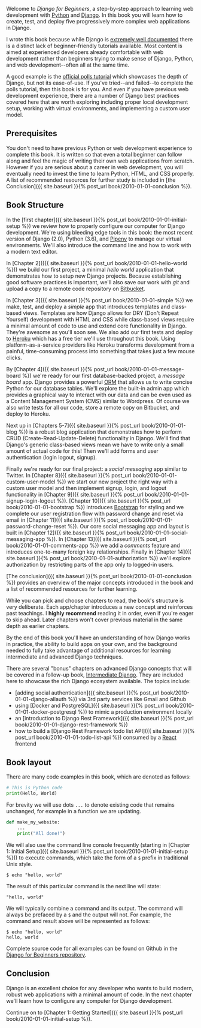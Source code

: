 Welcome to _Django for Beginners_, a step-by-step approach to learning web development with [Python](https://www.python.org/) and [Django](https://djangoproject.com). In this book you will learn how to create, test, and deploy five progressively more complex web applications in Django.

I wrote this book because while Django is [extremely well documented](https://docs.djangoproject.com/en/2.0/) there is a distinct lack of beginner-friendly tutorials available. Most content is aimed at experienced developers already comfortable with web development rather than beginners trying to make sense of Django, Python, and web development--often all at the same time.

A good example is the [official polls tutorial](https://docs.djangoproject.com/en/2.0/intro/tutorial01/) which showcases the depth of Django, but not its ease-of-use. If you've tried--and failed--to complete the polls tutorial, then this book is for you. And even if you have previous web development experience, there are a number of Django best practices covered here that are worth exploring including proper local development setup, working with virtual environments, and implementing a custom user model.

## Prerequisites

You don't need to have previous Python or web development experience to complete this book. It is written so that even a total beginner can follow along and feel the magic of writing their own web applications from scratch. However if you are serious about a career in web development, you will eventually need to invest the time to learn Python, HTML, and CSS properly. A list of recommended resources for further study is included in [the Conclusion]({{ site.baseurl }}{% post_url book/2010-01-01-conclusion %}).

## Book Structure

In the [first chapter]({{ site.baseurl }}{% post_url book/2010-01-01-initial-setup %}) we review how to properly configure our computer for Django development. We're using bleeding edge tools in this book: the most recent version of Django (2.0), Python (3.6), and [Pipenv](https://docs.pipenv.org/) to manage our virtual environments. We'll also introduce the command line and how to work with a modern text editor.

In [Chapter 2](({{ site.baseurl }}{% post_url book/2010-01-01-hello-world %})) we build our first project, a minimal _hello world_ application that demonstrates how to setup new Django projects. Because establishing good software practices is important, we'll also save our work with _git_ and upload a copy to a remote code repository on [Bitbucket](https://bitbucket.org/product).

In [Chapter 3]({{ site.baseurl }}{% post_url book/2010-01-01-simple %}) we make, test, and deploy a _simple_ app that introduces templates and class-based views. Templates are how Django allows for DRY (Don't Repeat Yourself) development with HTML and CSS while class-based views require a minimal amount of code to use and extend core functionality in Django. They're awesome as you'll soon see. We also add our first tests and deploy to [Heroku](https://www.heroku.com/) which has a free tier we'll use throughout this book. Using platform-as-a-service providers like Heroku transforms development from a painful, time-consuming process into something that takes just a few mouse clicks.

By [Chapter 4]({{ site.baseurl }}{% post_url book/2010-01-01-message-board %}) we're ready for our first database-backed project, a _message board_ app. Django provides a powerful [ORM](https://en.wikipedia.org/wiki/Object-relational_mapping) that allows us to write concise Python for our database tables. We'll explore the built-in admin app which provides a graphical way to interact with our data and can be even used as a Content Management System (CMS) similar to Wordpress. Of course we also write tests for all our code, store a remote copy on Bitbucket, and deploy to Heroku.

Next up in [Chapters 5-7]({{ site.baseurl }}{% post_url book/2010-01-01-blog %}) is a robust blog application that demonstrates how to perform CRUD (Create-Read-Update-Delete) functionality in Django. We'll find that Django's generic class-based views mean we have to write only a small amount of actual code for this! Then we'll add forms and user authentication (login logout, signup).

Finally we're ready for our final project: a _social messaging_ app similar to Twitter. In [Chapter 8]({{ site.baseurl }}{% post_url book/2010-01-01-custom-user-model %}) we start our new project the right way with a custom user model and then implement signup, login, and logout functionality in [Chapter 9]({{ site.baseurl }}{% post_url book/2010-01-01-signup-login-logout %}). [Chapter 10]({{ site.baseurl }}{% post_url book/2010-01-01-bootstrap %}) introduces [Bootstrap](https://getbootstrap.com/) for styling and we complete our user registration flow with password change and reset via email in [Chapter 11]({{ site.baseurl }}{% post_url book/2010-01-01-password-change-reset %}). Our core social messaging app and layout is built in [Chapter 12]({{ site.baseurl }}{% post_url book/2010-01-01-social-messaging-app %}). In [Chapter 13]({{ site.baseurl }}{% post_url book/2010-01-01-comments-app %}) we add a _comments_ feature and introduces one-to-many foreign key relationships. Finally in [Chapter 14]({{ site.baseurl }}{% post_url book/2010-01-01-authorization %}) we'll explore authorization by restricting parts of the app only to logged-in users.

[The conclusion]({{ site.baseurl }}{% post_url book/2010-01-01-conclusion %}) provides an overview of the major concepts introduced in the book and a list of recommended resources for further learning.

While you can pick and choose chapters to read, the book's structure is very deliberate. Each app/chapter introduces a new concept and reinforces past teachings. I **highly recommend** reading it in order, even if you're eager to skip ahead. Later chapters won't cover previous material in the same depth as earlier chapters.

By the end of this book you'll have an understanding of how Django works in practice, the ability to build apps on your own, and the background needed to fully take advantage of additional resources for learning intermediate and advanced Django techniques.

There are several "bonus" chapters on advanced Django concepts that will be covered in a follow-up book, <a href="http://intermediatedjango.com/" target="\_blank">Intermediate Django</a>. They are included here to showcase the rich Django ecosystem available. The topics include:

* [adding social authentication]({{ site.baseurl }}{% post_url book/2010-01-01-django-allauth %}) via 3rd party services like Gmail and Github
* using [Docker and PostgreSQL]({{ site.baseurl }}{% post_url book/2010-01-01-docker-postgresql %}) to mimic a production environment locally
* an [introduction to Django Rest Framework]({{ site.baseurl }}{% post_url book/2010-01-01-django-rest-framework %})
* how to build a [Django Rest Framework todo list API]({{ site.baseurl }}{% post_url book/2010-01-01-todo-list-api %}) consumed by a [React](https://reactjs.org/) frontend

## Book layout

There are many code examples in this book, which are denoted as follows:

```python
# This is Python code
print(Hello, World)
```

For brevity we will use dots `...` to denote existing code that remains unchanged, for example in a function we are updating.

```python
def make_my_website:
    ...
    print("All done!")
```

We will also use the command line console frequently (starting in [Chapter 1: Initial Setup]({{ site.baseurl }}{% post_url book/2010-01-01-initial-setup %})) to execute commands, which take the form of a `$` prefix in traditional Unix style.

```
$ echo "hello, world"
```

The result of this particular command is the next line will state:

```
"hello, world"
```

We will typically combine a command and its output. The command will always be prefaced by a `$` and the output will not. For example, the command and result above will be represented as follows:

```
$ echo "hello, world"
hello, world
```

Complete source code for all examples can be found on Github in the [Django for Beginners repository](https://github.com/wsvincent/djangoforbeginners).

## Conclusion

Django is an excellent choice for any developer who wants to build modern, robust web applications with a minimal amount of code. In the next chapter we'll learn how to configure any computer for Django development.

Continue on to [Chapter 1: Getting Started]({{ site.baseurl }}{% post_url book/2010-01-01-initial-setup %}).

